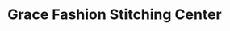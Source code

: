 ---
title: "Grace Fashion Stitching Center"
url: /vaduthala-kochi/grace-fashion-stitching-center/
shop: tailor
---